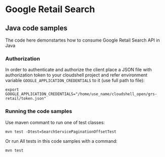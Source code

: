 # Google Retail Search
## Java code samples
The code here demonstartes how to consume Google Retail Search API in Java

### Authorization
In order to authenticate and authorize the client place a JSON file with authorization token to your cloudshell project and refer environment variable `GOOGLE_APPLICATION_CREDENTIALS` to it (use full path to file):

```
export GOOGLE_APPLICATION_CREDENTIALS="/home/use_name/cloudshell_open/grs-retail/token.json"
```
### Running the code samples

Use maven commant to run one of test classes:
```
mvn test -Dtest=SearchServicePaginationOffsetTest
```
Or run All tests in this code samples with a command:
```
mvn test
```
